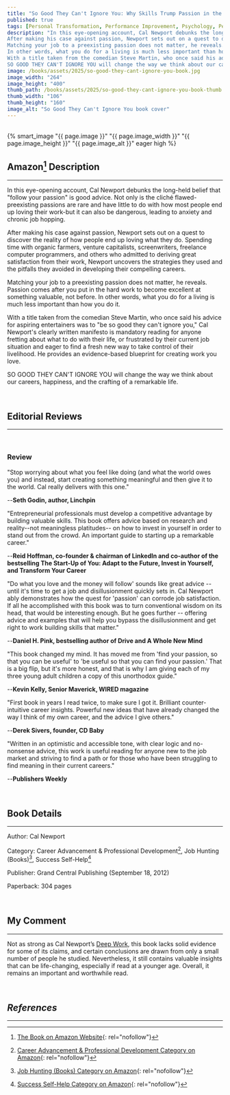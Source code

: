 ```yaml
---
title: "So Good They Can't Ignore You: Why Skills Trump Passion in the Quest for Work You Love"
published: true
tags: [Personal Transformation, Performance Improvement, Psychology, Personal Success, Business Decision-Making]
description: "In this eye-opening account, Cal Newport debunks the long-held belief that \"follow your passion\" is good advice.  Not only is the cliché flawed-preexisting passions are rare and have little to do with how most people end up loving their work-but it can also be dangerous, leading to anxiety and chronic job hopping.
After making his case against passion, Newport sets out on a quest to discover the reality of how people end up loving what they do. Spending time with organic farmers, venture capitalists, screenwriters, freelance computer programmers, and others who admitted to deriving great satisfaction from their work, Newport uncovers the strategies they used and the pitfalls they avoided in developing their compelling careers.
Matching your job to a preexisting passion does not matter, he reveals. Passion comes after you put in the hard work to become excellent at something valuable, not before.
In other words, what you do for a living is much less important than how you do it.
With a title taken from the comedian Steve Martin, who once said his advice for aspiring entertainers was to \"be so good they can't ignore you,\" Cal Newport's clearly written manifesto is mandatory reading for anyone fretting about what to do with their life, or frustrated by their current job situation and eager to find a fresh new way to take control of their livelihood. He provides an evidence-based blueprint for creating work you love.
SO GOOD THEY CAN'T IGNORE YOU will change the way we think about our careers, happiness, and the crafting of a remarkable life."
image: /books/assets/2025/so-good-they-cant-ignore-you-book.jpg
image_width: "264"
image_height: "400"
thumb_path: /books/assets/2025/so-good-they-cant-ignore-you-book-thumb.jpg
thumb_width: "106"
thumb_height: "160"
image_alt: "So Good They Can't Ignore You book cover"
---
```


<br>
{% smart_image "{{ page.image }}" "{{ page.image_width }}" "{{ page.image_height }}" "{{ page.image_alt }}" eager high %}
<br>

## Amazon[^1] Description

* * *

In this eye-opening account, Cal Newport debunks the long-held belief that "follow your passion" is good advice.  Not only is the cliché flawed-preexisting passions are rare and have little to do with how most people end up loving their work-but it can also be dangerous, leading to anxiety and chronic job hopping.

After making his case against passion, Newport sets out on a quest to discover the reality of how people end up loving what they do. Spending time with organic farmers, venture capitalists, screenwriters, freelance computer programmers, and others who admitted to deriving great satisfaction from their work, Newport uncovers the strategies they used and the pitfalls they avoided in developing their compelling careers.

Matching your job to a preexisting passion does not matter, he reveals. Passion comes after you put in the hard work to become excellent at something valuable, not before.
In other words, what you do for a living is much less important than how you do it.

With a title taken from the comedian Steve Martin, who once said his advice for aspiring entertainers was to "be so good they can't ignore you," Cal Newport's clearly written manifesto is mandatory reading for anyone fretting about what to do with their life, or frustrated by their current job situation and eager to find a fresh new way to take control of their livelihood. He provides an evidence-based blueprint for creating work you love.

SO GOOD THEY CAN'T IGNORE YOU will change the way we think about our careers, happiness, and the crafting of a remarkable life.

<br>

## Editorial Reviews

* * *

<br>

### Review

"Stop worrying about what you feel like doing (and what the world owes you) and instead, start creating something meaningful and then give it to the world. Cal really delivers with this one."

--**Seth Godin, author, Linchpin**

"Entrepreneurial professionals must develop a competitive advantage by building valuable skills. This book offers advice based on research and reality--not meaningless platitudes-- on how to invest in yourself in order to stand out from the crowd. An important guide to starting up a remarkable career."

--**Reid Hoffman, co-founder & chairman of LinkedIn and co-author of the bestselling The Start-Up of You: Adapt to the Future, Invest in Yourself, and Transform Your Career**

"Do what you love and the money will follow' sounds like great advice -- until it's time to get a job and disillusionment quickly sets in. Cal Newport ably demonstrates how the quest for 'passion' can corrode job satisfaction. If all he accomplished with this book was to turn conventional wisdom on its head, that would be interesting enough. But he goes further -- offering advice and examples that will help you bypass the disillusionment and get right to work building skills that matter."

--**Daniel H. Pink, bestselling author of Drive and A Whole New Mind**

"This book changed my mind. It has moved me from 'find your passion, so that you can be useful' to 'be useful so that you can find your passion.' That is a big flip, but it's more honest, and that is why I am giving each of my three young adult children a copy of this unorthodox guide."

--**Kevin Kelly, Senior Maverick, WIRED magazine**

"First book in years I read twice, to make sure I got it. Brilliant counter-intuitive career insights. Powerful new ideas that have already changed the way I think of my own career, and the advice I give others."

--**Derek Sivers, founder, CD Baby**

"Written in an optimistic and accessible tone, with clear logic and no-nonsense advice, this work is useful reading for anyone new to the job market and striving to find a path or for those who have been struggling to find meaning in their current careers."

--**Publishers Weekly**

<br>

## Book Details

* * *

Author: Cal Newport

Category: Career Advancement & Professional Development[^2], Job Hunting (Books)[^3], Success Self-Help[^4]

Publisher: Grand Central Publishing (September 18, 2012)

Paperback: 304 pages

<br>

## My Comment

* * *

Not as strong as Cal Newport’s [Deep Work](/books/2021/deep-work-rules-for-focused-success-in-a-distracted-world), this book lacks solid evidence for some of its claims, and certain conclusions are drawn from only a small number of people he studied. Nevertheless, it still contains valuable insights that can be life-changing, especially if read at a younger age. Overall, it remains an important and worthwhile read.

<br>

## _References_
* * *
[^1]: [The Book on Amazon Website](https://www.amazon.com/Good-They-Cant-Ignore-You/dp/1455509124){: rel="nofollow"}
[^2]: [Career Advancement & Professional Development Category on Amazon](https://www.amazon.com/gp/bestsellers/books/206206485011){: rel="nofollow"}
[^3]: [Job Hunting (Books) Category on Amazon](https://www.amazon.com/gp/bestsellers/books/2576){: rel="nofollow"}
[^4]: [Success Self-Help Category on Amazon](https://www.amazon.com/gp/bestsellers/books/4749){: rel="nofollow"}
